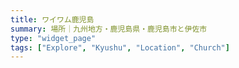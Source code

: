 ```yaml
---
title: ワイワム鹿児島
summary: 場所｜九州地方・鹿児島県・鹿児島市と伊佐市
type: "widget_page"
tags: ["Explore", "Kyushu", "Location", "Church"]
---
```

